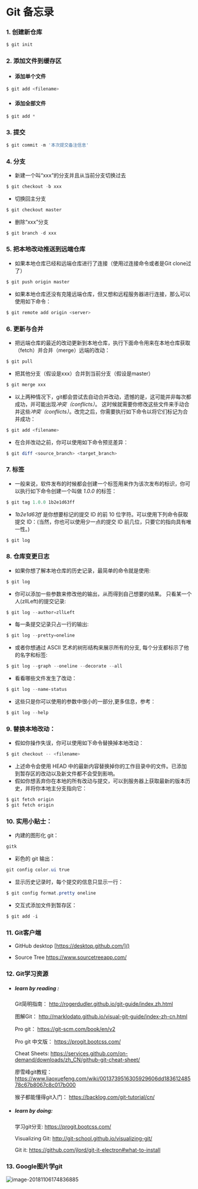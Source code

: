 # Git 备忘录



### 1. 创建新仓库

```powershell
$ git init
```



### 2. 添加文件到缓存区

- ####  添加单个文件

```powershell
$ git add <filename>
```

- #### 添加全部文件

```powershell
$ git add *
```



### 3. 提交

```powershell
$ git commit -m '本次提交备注信息'
```



### 4. 分支

- 新建一个叫“xxx”的分支并且从当前分支切换过去

```powershell
$ git checkout -b xxx
```

- 切换回主分支

```powershell
$ git checkout master
```

- 删除“xxx”分支

```powershell
$ git branch -d xxx
```



### 5. 把本地改动推送到远端仓库

- 如果本地仓库已经和远端仓库进行了连接（使用过连接命令或者是Git clone过了）

```powershell
$ git push origin master
```

- 如果本地仓库还没有克隆远端仓库，但又想和远程服务器进行连接，那么可以使用如下命令：

```powershell
$ git remote add origin <server>
```



### 6. 更新与合并

- 把远端仓库的最近的改动更新到本地仓库，执行下面命令用来在本地仓库获取（fetch）并合并（merge）远端的改动：

```powershell
$ git pull
```

- 把其他分支（假设是xxx）合并到当前分支（假设是master）

```powershell
$ git merge xxx
```

- 以上两种情况下，git都会尝试去自动合并改动，遗憾的是，这可能并非每次都成功，并可能出现*冲突（conflicts）*。 这时候就需要你修改这些文件来手动合并这些*冲突（conflicts）*。改完之后，你需要执行如下命令以将它们标记为合并成功：

```powershell
$ git add <filename>
```

- 在合并改动之前，你可以使用如下命令预览差异：

```powershell
$ git diff <source_branch> <target_branch>
```



### 7. 标签

- 一般来说，软件发布的时候都会创建一个标签用来作为该次发布的标识，你可以执行如下命令创建一个叫做 *1.0.0* 的标签：

```powershell
$ git tag 1.0.0 1b2e1d63ff
```

- *1b2e1d63ff* 是你想要标记的提交 ID 的前 10 位字符。可以使用下列命令获取提交 ID：(当然，你也可以使用少一点的提交 ID 前几位，只要它的指向具有唯一性。)

```powershell
$ git log
```



### 8. 仓库变更日志

- 如果你想了解本地仓库的历史记录，最简单的命令就是使用: 

```powershell
$ git log
```

- 你可以添加一些参数来修改他的输出，从而得到自己想要的结果。 只看某一个人(zllLeft)的提交记录:

```powershell
$ git log --author=zllLeft
```

- 每一条提交记录只占一行的输出:

```powershell
$ git log --pretty=oneline
```

- 或者你想通过 ASCII 艺术的树形结构来展示所有的分支, 每个分支都标示了他的名字和标签: 

```powershell
$ git log --graph --oneline --decorate --all
```

- 看看哪些文件发生了改动：

```powershell
$ git log --name-status
```

- 这些只是你可以使用的参数中很小的一部分,更多信息，参考：

```powershell
$ git log --help
```



### 9. 替换本地改动：

- 假如你操作失误，你可以使用如下命令替换掉本地改动：

```powershell
$ git checkout -- <filename>
```

- 上述命令会使用 HEAD 中的最新内容替换掉你的工作目录中的文件。已添加到暂存区的改动以及新文件都不会受到影响。
- 假如你想丢弃你在本地的所有改动与提交，可以到服务器上获取最新的版本历史，并将你本地主分支指向它：

```powershell
$ git fetch origin
$ git fetch origin
```



### 10. 实用小贴士：

- 内建的图形化 git：

```powershell
gitk
```

- 彩色的 git 输出：

```powershell
git config color.ui true
```

- 显示历史记录时，每个提交的信息只显示一行：

```powershell
$ git config format.pretty oneline
```

- 交互式添加文件到暂存区：

```powershell
$ git add -i
```



### 11. Git客户端

- GitHub desktop [https://desktop.github.com/]()

- Source Tree https://www.sourcetreeapp.com/



### 12. Git学习资源

- ##### learn by reading :

  Git简明指南：  http://rogerdudler.github.io/git-guide/index.zh.html 

  图解Git：  http://marklodato.github.io/visual-git-guide/index-zh-cn.html 

  Pro git： https://git-scm.com/book/en/v2 

  Pro git 中文版： https://progit.bootcss.com/ 

  Cheat Sheets:  https://services.github.com/on-demand/downloads/zh_CN/github-git-cheat-sheet/

  廖雪峰git教程： https://www.liaoxuefeng.com/wiki/0013739516305929606dd18361248578c67b8067c8c017b000

  猴子都能懂得git入门： https://backlog.com/git-tutorial/cn/



- ##### learn by doing:

  学习git分支:  https://progit.bootcss.com/ 

  Visualizing Git: http://git-school.github.io/visualizing-git/ 

  Git it: https://github.com/jlord/git-it-electron#what-to-install 



### 13. Google图片学git

![image-20181106174836885](/var/folders/t1/ggft1jj54b73305_j9rmbcq00000gn/T/abnerworks.Typora/image-20181106174836885.png)




